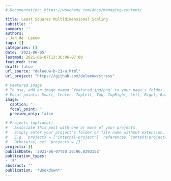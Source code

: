 ```yaml
---
# Documentation: https://wowchemy.com/docs/managing-content/

title: Least Squares Multidimensional Scaling
subtitle: ''
summary: ''
authors:
- Jan de  Leeuw
tags: []
categories: []
date: '2021-06-05'
lastmod: 2021-06-07T13:36:06-07:00
featured: true
draft: false
url_source: "deleeuw-b-21-a.html"
url_project: "https://github.com/deleeuw/stress"

# Featured image
# To use, add an image named `featured.jpg/png` to your page's folder.
# Focal points: Smart, Center, TopLeft, Top, TopRight, Left, Right, BottomLeft, Bottom, BottomRight.
image:
  caption: ''
  focal_point: ''
  preview_only: false

# Projects (optional).
#   Associate this post with one or more of your projects.
#   Simply enter your project's folder or file name without extension.
#   E.g. `projects = ["internal-project"]` references `content/project/deep-learning/index.md`.
#   Otherwise, set `projects = []`.
projects: []
publishDate: '2021-06-07T20:36:06.029315Z'
publication_types:
- '5'
abstract: ''
publication: '*Bookdown*'
---
```

